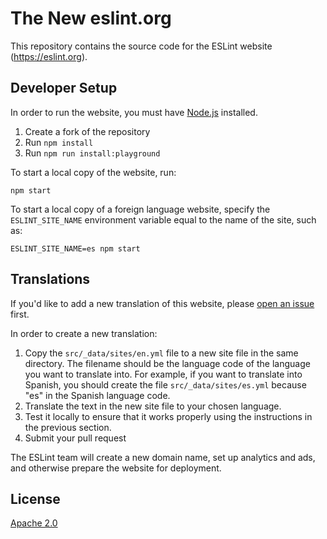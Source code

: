 # The New eslint.org

This repository contains the source code for the ESLint website (<https://eslint.org>).

## Developer Setup

In order to run the website, you must have [Node.js](https://nodejs.org) installed.

1. Create a fork of the repository
2. Run `npm install`
3. Run `npm run install:playground`

To start a local copy of the website, run:

```shell
npm start
```

To start a local copy of a foreign language website, specify the `ESLINT_SITE_NAME` environment variable equal to the name of the site, such as:

```shell
ESLINT_SITE_NAME=es npm start
```

## Translations

If you'd like to add a new translation of this website, please [open an issue](https://github.com/eslint/eslint.org/issues/new/choose) first.

In order to create a new translation:

1. Copy the `src/_data/sites/en.yml` file to a new site file in the same directory. The filename should be the language code of the language you want to translate into. For example, if you want to translate into Spanish, you should create the file `src/_data/sites/es.yml` because "es" in the Spanish language code.
2. Translate the text in the new site file to your chosen language.
3. Test it locally to ensure that it works properly using the instructions in the previous section.
4. Submit your pull request

The ESLint team will create a new domain name, set up analytics and ads, and otherwise prepare the website for deployment.

## License

[Apache 2.0](LICENSE)
